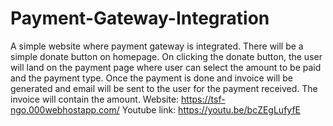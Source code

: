 # Payment-Gateway-Integration
A simple website where payment gateway is integrated.  There will be a simple donate button on homepage. On clicking the donate button, the user will land on the payment page where user can select the amount to be paid and the payment type.  Once the payment is done and invoice will be generated and email will be sent to the user for the payment received. The invoice will contain the amount.
Website: https://tsf-ngo.000webhostapp.com/
Youtube link: https://youtu.be/bcZEgLufyfE
